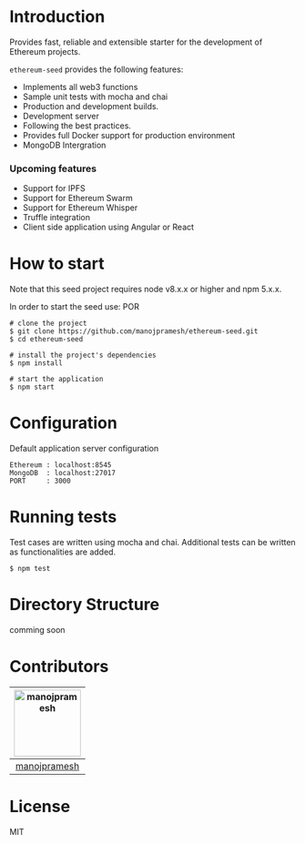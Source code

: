 # Introduction

Provides fast, reliable and extensible starter for the development of Ethereum projects.

`ethereum-seed` provides the following features:

- Implements all web3 functions
- Sample unit tests with mocha and chai
- Production and development builds.
- Development server
- Following the best practices.
- Provides full Docker support for production environment
- MongoDB Intergration

### Upcoming features

- Support for IPFS
- Support for Ethereum Swarm
- Support for Ethereum Whisper
- Truffle integration
- Client side application using Angular or React

# How to start

Note that this seed project requires node v8.x.x or higher and npm 5.x.x.

In order to start the seed use:
POR
```
# clone the project
$ git clone https://github.com/manojpramesh/ethereum-seed.git
$ cd ethereum-seed

# install the project's dependencies
$ npm install

# start the application
$ npm start
```


# Configuration

Default application server configuration

```
Ethereum : localhost:8545
MongoDB  : localhost:27017
PORT     : 3000
```

# Running tests

Test cases are written using mocha and chai. Additional tests can be written as functionalities are added.

```
$ npm test
```

# Directory Structure

comming soon


# Contributors

[<img alt="manojpramesh" src="https://avatars2.githubusercontent.com/u/13680648?s=460&v=4" width="117">](https://github.com/manojpramesh) |
:---: |
[manojpramesh](https://github.com/manojpramesh) | 



# License

MIT
